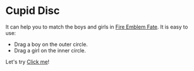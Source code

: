 # Cupid Disc

It can help you to match the boys and girls in [Fire Emblem Fate](http://fireemblemfates.nintendo.com/). It is easy to use:

- Drag a boy on the outer circle.
- Drag a girl on the inner circle.

Let's try [Click me](https://liuxd.github.io/CupidDisc/)!
